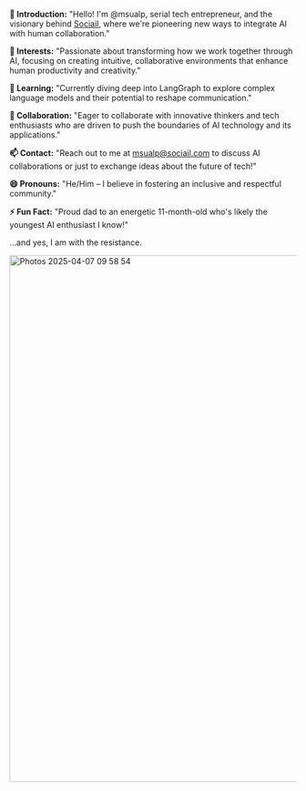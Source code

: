 **👋 Introduction:** "Hello! I'm @msualp, serial tech entrepreneur, and the visionary behind [Sociail](https://www.sociail.com/), where we're pioneering new ways to integrate AI with human collaboration."

**👀 Interests:** "Passionate about transforming how we work together through AI, focusing on creating intuitive, collaborative environments that enhance human productivity and creativity."

**🌱 Learning:** "Currently diving deep into LangGraph to explore complex language models and their potential to reshape communication."

**💞️ Collaboration:** "Eager to collaborate with innovative thinkers and tech enthusiasts who are driven to push the boundaries of AI technology and its applications."

**📫 Contact:** "Reach out to me at msualp@sociail.com to discuss AI collaborations or just to exchange ideas about the future of tech!"

**😄 Pronouns:** "He/Him – I believe in fostering an inclusive and respectful community."

**⚡ Fun Fact:** "Proud dad to an energetic 11-month-old who's likely the youngest AI enthusiast I know!"

...and yes, I am with the resistance.

<img width="925" alt="Photos 2025-04-07 09 58 54" src="https://github.com/user-attachments/assets/4c1ddeaa-e8dd-4460-80ef-39abe2f7a35b" />


<!---
msualp/msualp is a ✨ special ✨ repository because its `README.md` (this file) appears on your GitHub profile.
You can click the Preview link to take a look at your changes.
--->
